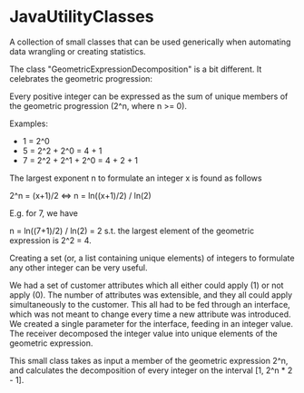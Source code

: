 # JavaUtilityClasses

A collection of small classes that can be used generically when automating data wrangling or creating statistics.


The class "GeometricExpressionDecomposition" is a bit different. It celebrates the geometric progression:

Every positive integer can be expressed as the sum of unique members of the geometric progression (2^n, where n >= 0).

Examples: 

- 1 = 2^0
- 5 = 2^2 + 2^0 = 4 + 1
- 7 = 2^2 + 2^1 + 2^0 = 4 + 2 + 1

The largest exponent n to formulate an integer x is found as follows

2^n = (x+1)/2 <=> 
n	= ln((x+1)/2) / ln(2)

E.g. for 7, we have

n	= ln((7+1)/2) / ln(2) = 2
s.t. the largest element of the geometric expression is 2^2 = 4.

Creating a set (or, a list containing unique elements) of integers to formulate any other integer can be very useful. 

We had a set of customer attributes which all either could apply (1) or not apply (0). The number of attributes was extensible, and they all could apply simultaneously to the customer. This all had to be fed through an interface, which was not meant to change every time a new attribute was introduced. We created a single parameter for the interface, feeding in an integer value. The receiver decomposed the integer value into unique elements of the geometric expression.

This small class takes as input a member of the geometric expression 2^n, and calculates the decomposition of every integer on the interval [1, 2^n * 2 - 1]. 
